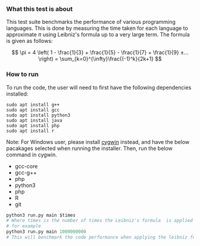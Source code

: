 ### What this test is about
This test suite benchmarks the performance of various programming languages. This is done by measuring the time taken for each language to approximate $\pi$ using Leibniz's formula up to a very large term.
The formula is given as follows:

$$
\pi = 4 \left( 1 - \frac{1}{3} + \frac{1}{5} - \frac{1}{7} + \frac{1}{9} ±... \right) = \sum_{k=0}^{\infty}\frac{(-1)^k}{2k+1}
$$

### How to run
To run the code, the user will need to first have the following dependencies installed:
```
sudo apt install g++
sudo apt install gcc
sudo apt install python3
sudo apt install java
sudo apt install php
sudo apt install r
```

Note: For Windows user, please install <a href="https://cygwin.com/">cygwin</a> instead, and have the below pacakages selected when running the installer. Then, run the below command in cygwin.
* gcc-core
* gcc-g++
* php
* python3
* php
* R
* git

```python
python3 run.py main $times
# Where times is the number of times the Leibniz's formula  is applied
# for example
python3 run.py main 1000000000
# This will benchmark the code performance when applying the leibniz formula a billion times
```